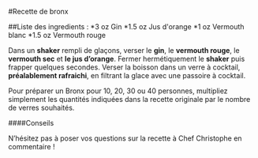 #Recette de bronx 

##Liste des ingredients :
*3 oz Gin
*1.5 oz Jus d'orange
*1 oz  Vermouth blanc
*1.5 oz Vermouth rouge

Dans un **shaker** rempli de glaçons, verser le **gin**, le **vermouth rouge**, le **vermouth sec** et **le jus d’orange**. Fermer hermétiquement le **shaker** puis frapper quelques secondes. Verser la boisson dans un verre à cocktail, **préalablement rafraichi**, en filtrant la glace avec une passoire à cocktail.

Pour préparer un Bronx pour 10, 20, 30 ou 40 personnes, multipliez simplement les quantités indiquées dans la recette originale par le nombre de verres souhaités.


####Conseils

N’hésitez pas à poser vos questions sur la recette à Chef Christophe en commentaire !
